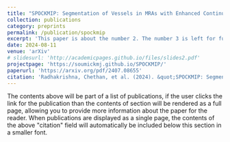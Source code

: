 ```yaml
---
title: "SPOCKMIP: Segmentation of Vessels in MRAs with Enhanced Continuity using Maximum Intensity Projection as Loss"
collection: publications
category: preprints
permalink: /publication/spockmip
excerpt: 'This paper is about the number 2. The number 3 is left for future work.'
date: 2024-08-11
venue: 'arXiv'
# slidesurl: 'http://academicpages.github.io/files/slides2.pdf'
projectpage: 'https://soumickmj.github.io/SPOCKMIP/'
paperurl: 'https://arxiv.org/pdf/2407.08655'
citation: 'Radhakrishna, Chethan, et al. (2024). &quot;SPOCKMIP: Segmentation of Vessels in MRAs with Enhanced Continuity using Maximum Intensity Projection as Loss.&quot; <i>arXiv</i>. 2407.08655.'
---
```


The contents above will be part of a list of publications, if the user clicks the link for the publication than the contents of section will be rendered as a full page, allowing you to provide more information about the paper for the reader. When publications are displayed as a single page, the contents of the above "citation" field will automatically be included below this section in a smaller font.